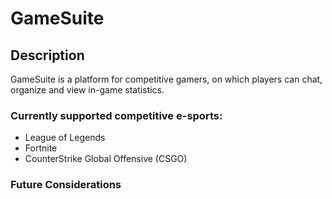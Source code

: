 # GameSuite

## Description

GameSuite is a platform for competitive gamers, on which players can chat, organize and view in-game statistics.

### Currently supported competitive e-sports:

*   League of Legends
*   Fortnite
*   CounterStrike Global Offensive (CSGO)

### Future Considerations
